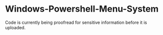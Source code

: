 # Windows-Powershell-Menu-System
Code is currently being proofread for sensitive information before it is uploaded.
